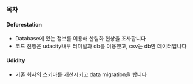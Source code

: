 ### 목차
#### Deforestation
- Database에 있는 정보를 이용해 산림화 현상을 조사합니다
- 코드 진행은 udacity내부 터미널과 db를 이용했고, csv는 db안 데이터입니다

#### Udidity
- 기존 회사의 스키마를 개선시키고 data migration을 합니다
